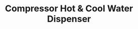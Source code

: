 ---
title: Compressor Hot & Cool Water Dispenser 
Image01: ../../images/prodSquare/Water Dispenser.jpg
image1alt: Portrait of wd
---